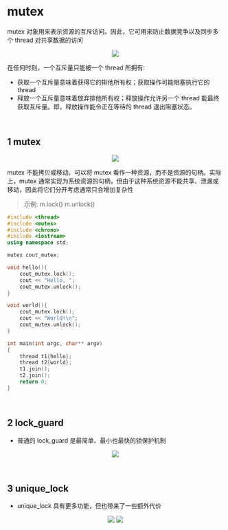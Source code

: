 &emsp;
# mutex

mutex 对象用来表示资源的互斥访问。因此，它可用来防止数据竞争以及同步多个 thread 对共享数据的访问

<div align="center">
    <image src="./imgs/4.3-1.png" width=>
</div>


在任何时刻，一个互斥量只能被一个 thread 所拥有∶
- 获取一个互斥量意味着获得它的排他所有权；获取操作可能阻塞执行它的 thread
- 释放一个互斥量意味着放弃排他所有权；释放操作允许另一个 thread 能最终获取互斥量。即，释放操作能令正在等待的 thread 退出阻塞状态。



&emsp;
## 1 mutex
<div align="center">
    <image src="./imgs/4.3-2.png" width=>
</div>

mutex 不能拷贝或移动。可以将 mutex 看作一种资源，而不是资源的句柄。实际上，mutex 通常实现为系统资源的句柄，但由于这种系统资源不能共享、泄漏或移动，因此将它们分开考虑通常只会增加复杂性

>示例: m.lock() m.unlock()
```c++
#include <thread>
#include <mutex>
#include <chrono>
#include <iostream>
using namespace std;

mutex cout_mutex;

void hello(){
    cout_mutex.lock();
    cout << "Hello, ";
    cout_mutex.unlock();
}

void world(){
    cout_mutex.lock();
    cout << "World!\n";
    cout_mutex.unlock();
}

int main(int argc, char** argv)
{
    thread t1{hello};
    thread t2{world};
    t1.join();
    t2.join();
    return 0;
}
```


&emsp;
## 2 lock_guard
- 普通的 lock_guard 是最简单、最小也最快的锁保护机制
<div align="center">
    <image src="./imgs/4.3-3.png" width=>
</div>


&emsp;
## 3 unique_lock
- unique_lock 具有更多功能，但也带来了一些额外代价
<div align="center">
    <image src="./imgs/4.3-4.png" width=>
    <image src="./imgs/4.3-5.png" width=>
</div>


